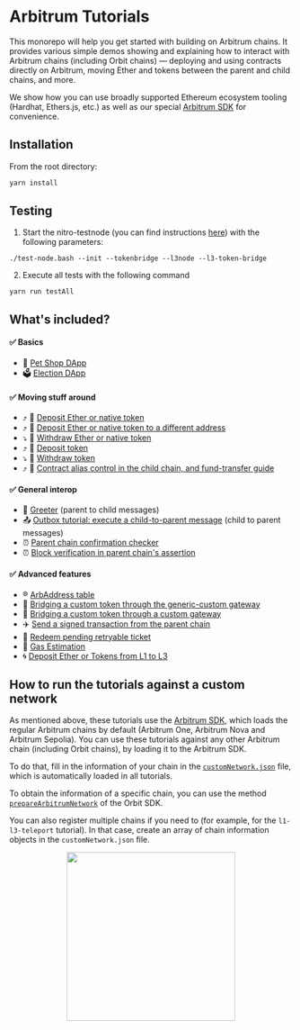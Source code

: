 # Arbitrum Tutorials

This monorepo will help you get started with building on Arbitrum chains. It provides various simple demos showing and explaining how to interact with Arbitrum chains (including Orbit chains) — deploying and using contracts directly on Arbitrum, moving Ether and tokens between the parent and child chains, and more.

We show how you can use broadly supported Ethereum ecosystem tooling (Hardhat, Ethers.js, etc.) as well as our special [Arbitrum SDK](https://github.com/OffchainLabs/arbitrum-sdk) for convenience.

## Installation

From the root directory:

```bash
yarn install
```

## Testing

1. Start the nitro-testnode (you can find instructions [here](https://docs.arbitrum.io/run-arbitrum-node/run-local-full-chain-simulation)) with the following parameters:

```shell
./test-node.bash --init --tokenbridge --l3node --l3-token-bridge
```

2. Execute all tests with the following command

```shell
yarn run testAll
```

## What's included?

#### :white_check_mark: Basics

- 🐹 [Pet Shop DApp](./packages/demo-dapp-pet-shop/)
- 🗳 [Election DApp](./packages/demo-dapp-election/)

#### :white_check_mark: Moving stuff around

- ⤴️ 🔹 [Deposit Ether or native token](./packages/eth-deposit/)
- ⤴️ 🔹 [Deposit Ether or native token to a different address](./packages/eth-deposit-to-different-address/)
- ⤵️ 🔹 [Withdraw Ether or native token](./packages/eth-withdraw/)
- ⤴️ 💸 [Deposit token](./packages/token-deposit/)
- ⤵️ 💸 [Withdraw token](./packages/token-withdraw/)
- ⤴️ 🔹 [Contract alias control in the child chain, and fund-transfer guide](./packages/contract-deposit/)

#### :white_check_mark: General interop

- 🤝 [Greeter](./packages/greeter/) (parent to child messages)
- 📤 [Outbox tutorial: execute a child-to-parent message](./packages/outbox-execute/) (child to parent messages)
- ⏰ [Parent chain confirmation checker](./packages/parent-chain-confirmation-checker/)
- ⏰ [Block verification in parent chain's assertion](./packages/block-verification-in-parent-chain-assertion/)

#### :white_check_mark: Advanced features

- ®️ [ArbAddress table](./packages/address-table/)
- 🌉 [Bridging a custom token through the generic-custom gateway](./packages/custom-token-bridging/)
- 🌉 [Bridging a custom token through a custom gateway](./packages/custom-gateway-bridging/)
- ✈️ [Send a signed transaction from the parent chain](./packages/delayedInbox-l2msg/)
- 🎁 [Redeem pending retryable ticket](./packages/redeem-pending-retryable/)
- 🧮 [Gas Estimation](./packages/gas-estimation/)
- 🌀 [Deposit Ether or Tokens from L1 to L3](./packages/l1-l3-teleport/)

## How to run the tutorials against a custom network

As mentioned above, these tutorials use the [Arbitrum SDK](https://github.com/OffchainLabs/arbitrum-sdk), which loads the regular Arbitrum chains by default (Arbitrum One, Arbitrum Nova and Arbitrum Sepolia). You can use these tutorials against any other Arbitrum chain (including Orbit chains), by loading it to the Arbitrum SDK.

To do that, fill in the information of your chain in the [`customNetwork.json`](./customNetwork.json) file, which is automatically loaded in all tutorials.

To obtain the information of a specific chain, you can use the method [`prepareArbitrumNetwork`](https://github.com/OffchainLabs/arbitrum-orbit-sdk/blob/main/src/utils/registerNewNetwork.ts#L18) of the Orbit SDK.

You can also register multiple chains if you need to (for example, for the `l1-l3-teleport` tutorial). In that case, create an array of chain information objects in the `customNetwork.json` file.

<p align="center"><img src="assets/logo.svg" width="300"></p>
